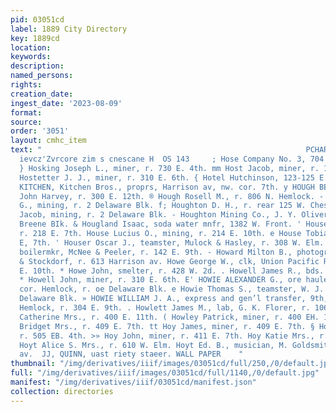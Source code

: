 ```yaml
---
pid: 03051cd
label: 1889 City Directory
key: 1889cd
location: 
keywords: 
description: 
named_persons: 
rights: 
creation_date: 
ingest_date: '2023-08-09'
format: 
source: 
order: '3051'
layout: cmhc_item
text: "                                                           PCHARLES LEITZMANN
  ievcz'Zvrcore zim s cnescane H  OS 143     ; Hose Company No. 3, 704 Harrison av.
  } Hosking Joseph L., miner, r. 730 E. 4th. mm Host Jacob, miner, r. 125 W. 2d. r
  Hostetter J. J., miner, r. 310 E. 6th. { Hotel Hutchinson, 123-125 E. 4th. ; HOTEL
  KITCHEN, Kitchen Bros., proprs, Harrison av, nw. cor. 7th. y HOUGH BENJAMIN, manager,
  John Harvey, r. 300 E. 12th. ® Hough Rosell M., r. 806 N. Hemlock. - Houghton Douglass
  G., mining, r. 2 Delaware Blk. f; Houghton D. H., r. rear 125 W. Chestnut. . Houghton
  Jacob, mining, r. 2 Delaware Blk. - Houghton Mining Co., J. Y. Oliver, sec’y, office,
  Breene BIk. & Hougland Isaac, soda water mnfr, 1382 W. Front. ' House Ed. L., mining,
  r. 218 E. 7th. House Lucius O., mining, r. 214 E. 10th. e House Tobias L., r. 218
  E, 7th. ' Houser Oscar J., teamster, Mulock & Hasley, r. 308 W. Elm. & Houtze Ira,
  boilermkr, McNee & Peeler, r. 142 E. 9th. - Howard Milton B., photographer, Payne
  & Stockdorf, r. 613 Harrison av. Howe George W., clk, Union Pacific Ry., r. 424
  E. 10th. * Howe John, smelter, r. 428 W. 2d. . Howell James R., bds. 323 E. 6th.
  * Howell John, miner, r. 310 E. 6th. E' HOWIE ALEXANDER G., ore hauler, 9th, sw.
  cor. Hemlock, r. oe Delaware Blk. e Howie Thomas S., teamster, W. J. A. Howie, r.
  Delaware Blk. » HOWIE WILLIAM J. A., express and gen’l transfer, 9th, sw. : cor.
  Hemlock, r. 304 E. 9th. . Howlett James M., lab, G. K. Florer, r. 106 E. 8th. Howley
  Catherine Mrs., r. 400 E. 11th. ( Howley Patrick, miner, r. 400 EH. 11th. ». Hoy
  Bridget Mrs., r. 409 E. 7th. tt Hoy James, miner, r. 409 E. 7th. § Hoy John, miner,
  r. 505 EB. 4th. >» Hoy John, miner, r. 411 E. 7th. Hoy Katie Mrs., r.507 N. Hazel.
  Hoyt Alice S. Mrs., r. 610 W. Elm. Hoyt Ed. B., musician, M. Goldsmith, r. 225 Harrison
  av.  JJ, QUINN, uast riety staeer. WALL PAPER    "
thumbnail: "/img/derivatives/iiif/images/03051cd/full/250,/0/default.jpg"
full: "/img/derivatives/iiif/images/03051cd/full/1140,/0/default.jpg"
manifest: "/img/derivatives/iiif/03051cd/manifest.json"
collection: directories
---
```

